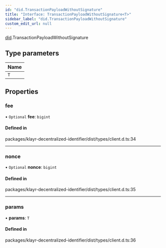 ```yaml
---
id: "did.TransactionPayloadWithoutSignature"
title: "Interface: TransactionPayloadWithoutSignature<T>"
sidebar_label: "did.TransactionPayloadWithoutSignature"
custom_edit_url: null
---
```


[did](../namespaces/did.md).TransactionPayloadWithoutSignature

## Type parameters

| Name |
| :------ |
| `T` |

## Properties

### fee

• `Optional` **fee**: `bigint`

#### Defined in

packages/klayr-decentralized-identifier/dist/types/client.d.ts:34

___

### nonce

• `Optional` **nonce**: `bigint`

#### Defined in

packages/klayr-decentralized-identifier/dist/types/client.d.ts:35

___

### params

• **params**: `T`

#### Defined in

packages/klayr-decentralized-identifier/dist/types/client.d.ts:36
